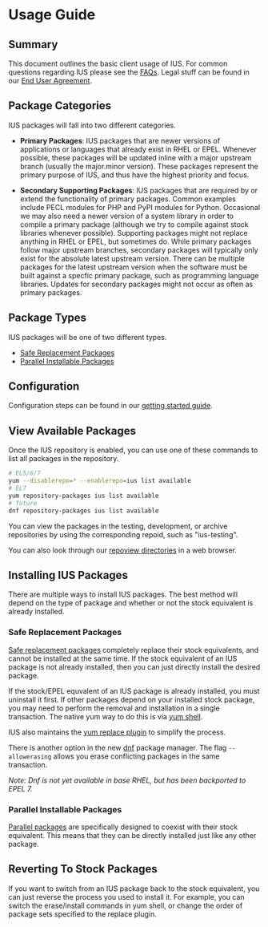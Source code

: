 # Usage Guide

## Summary

This document outlines the basic client usage of IUS. For common questions
regarding IUS please see the [FAQs][0].  Legal stuff can be found in our [End
User Agreement][1].

## Package Categories

IUS packages will fall into two different categories.

* **Primary Packages**: IUS packages that are newer versions of applications or
languages that already exist in RHEL or EPEL.  Whenever possible, these
packages will be updated inline with a major upstream branch (usually the
major.minor version).  These packages represent the primary purpose of IUS, and
thus have the highest priority and focus.

* **Secondary Supporting Packages**: IUS packages that are required by or
extend the functionality of primary packages.  Common examples include PECL
modules for PHP and PyPI modules for Python.  Occasional we may also need a
newer version of a system library in order to compile a primary package
(although we try to compile against stock libraries whenever possible).
Supporting packages might not replace anything in RHEL or EPEL, but sometimes
do.  While primary packages follow major upstream branches, secondary packages
will typically only exist for the absolute latest upstream version.  There can
be multiple packages for the latest upstream version when the software must be
built against a specfic primary package, such as programming language
libraries.  Updates for secondary packages might not occur as often as primary
packages.

## Package Types

IUS packages will be one of two different types.

* [Safe Replacement Packages][2]
* [Parallel Installable Packages][3]

## Configuration

Configuration steps can be found in our [getting started guide][4].

## View Available Packages

Once the IUS repository is enabled, you can use one of these commands to list
all packages in the repository.

```bash
# EL5/6/7
yum --disablerepo=* --enablerepo=ius list available
# EL7
yum repository-packages ius list available
# future
dnf repository-packages ius list available
```

You can view the packages in the testing, development, or archive repositories
by using the corresponding repoid, such as "ius-testing".

You can also look through our [repoview directories][5] in a web browser.

## Installing IUS Packages

There are multiple ways to install IUS packages.  The best method will depend
on the type of package and whether or not the stock equivalent is already
installed.

### Safe Replacement Packages

[Safe replacement packages][2] completely replace their stock equivalents, and
cannot be installed at the same time.  If the stock equivalent of an IUS
package is not already installed, then you can just directly install the
desired package.

<script type="text/javascript" src="https://asciinema.org/a/24585.js" id="asciicast-24585" async></script>

If the stock/EPEL equvalent of an IUS package is already installed, you must
uninstall it first.  If other packages depend on your installed stock package,
you may need to perform the removal and installation in a single transaction.
The native yum way to do this is via [yum shell][7].

<script type="text/javascript" src="https://asciinema.org/a/24507.js" id="asciicast-24507" async></script>

IUS also maintains the [yum replace plugin][6] to simplify the process.

<script type="text/javascript" src="https://asciinema.org/a/24503.js" id="asciicast-24503" async></script>

There is another option in the new [dnf][8] package manager.  The flag
`--allowerasing` allows you erase conflicting packages in the same transaction.

_Note: Dnf is not yet available in base RHEL, but has been backported to EPEL 7._

<script type="text/javascript" src="https://asciinema.org/a/24559.js" id="asciicast-24559" async></script>

### Parallel Installable Packages

[Parallel packages][3] are specifically designed to coexist with their stock
equivalent.  This means that they can be directly installed just like any other
package.

<script type="text/javascript" src="https://asciinema.org/a/25049.js" id="asciicast-25049" async></script>

## Reverting To Stock Packages

If you want to switch from an IUS package back to the stock equivalent, you can
just reverse the process you used to install it.  For example, you can switch
the erase/install commands in yum shell, or change the order of package sets
specified to the replace plugin.

[0]: FAQs.md
[1]: https://dl.iuscommunity.org/pub/ius/IUS-COMMUNITY-EUA
[2]: SafeRepo.md#safe-replacement-package
[3]: SafeRepo.md#parallel-installable-package
[4]: GettingStarted.md
[5]: Packages.md
[6]: https://github.com/iuscommunity/yum-plugin-replace
[7]: http://man7.org/linux/man-pages/man8/yum-shell.8.html
[8]: https://dnf.readthedocs.org
